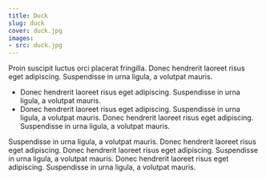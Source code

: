 ```yaml
---
title: Duck
slug: duck
cover: duck.jpg
images:
- src: duck.jpg
---
```


Proin suscipit luctus orci placerat fringilla. Donec hendrerit laoreet risus eget adipiscing. Suspendisse in urna ligula, a volutpat mauris.

* Donec hendrerit laoreet risus eget adipiscing. Suspendisse in urna ligula, a volutpat mauris.
* Donec hendrerit laoreet risus eget adipiscing. Suspendisse in urna ligula, a volutpat mauris. Donec hendrerit laoreet risus eget adipiscing. Suspendisse in urna ligula, a volutpat mauris.

Suspendisse in urna ligula, a volutpat mauris. Donec hendrerit laoreet risus eget adipiscing. Donec hendrerit laoreet risus eget adipiscing. Suspendisse in urna ligula, a volutpat mauris. Donec hendrerit laoreet risus eget adipiscing. Suspendisse in urna ligula, a volutpat mauris.